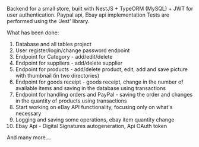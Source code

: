 Backend for a small store, 
built with NestJS + TypeORM (MySQL) + JWT for user authentication. 
Paypal api, Ebay api implementation
Tests are performed using the 'Jest' library.

 What has been done:

1. Database and all tables project
2. User register/login/change password endpoint
3. Endpoint for Category - add/edit/delete
4. Endpoint for suppliers - add/delete supplier
5. Endpoint for products - add/delete product, edit, add and save picture with thumbnail (in two directories)
6. Endpoint for goods receipt - goods receipt, change in the number of available items and saving in the database using transactions
7. Endpoint for handling orders and PayPal - saving the order and changes in the quantity of products using transactions
8. Start working on eBay API functionality, focusing only on what's necessary
9. Logging and saving some operations, ebay item quantity change
10. Ebay Api -  Digital Signatures autogeneration, Api OAuth token

And many more....

